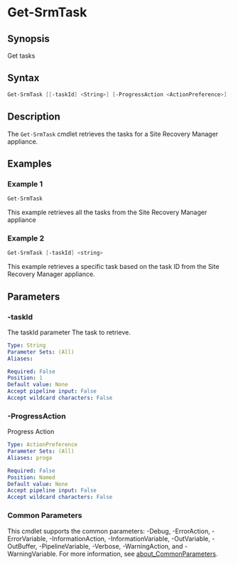 # Get-SrmTask

## Synopsis

Get tasks

## Syntax

```powershell
Get-SrmTask [[-taskId] <String>] [-ProgressAction <ActionPreference>] [<CommonParameters>]
```

## Description

The `Get-SrmTask` cmdlet retrieves the tasks for a Site Recovery Manager appliance.

## Examples

### Example 1

```powershell
Get-SrmTask
```

This example retrieves all the tasks from the Site Recovery Manager appliance

### Example 2

```powershell
Get-SrmTask [-taskId] <string>
```

This example retrieves a specific task based on the task ID from the Site Recovery Manager appliance.

## Parameters

### -taskId

The taskId parameter The task to retrieve.

```yaml
Type: String
Parameter Sets: (All)
Aliases:

Required: False
Position: 1
Default value: None
Accept pipeline input: False
Accept wildcard characters: False
```

### -ProgressAction

Progress Action

```yaml
Type: ActionPreference
Parameter Sets: (All)
Aliases: proga

Required: False
Position: Named
Default value: None
Accept pipeline input: False
Accept wildcard characters: False
```

### Common Parameters

This cmdlet supports the common parameters: -Debug, -ErrorAction, -ErrorVariable, -InformationAction, -InformationVariable, -OutVariable, -OutBuffer, -PipelineVariable, -Verbose, -WarningAction, and -WarningVariable. For more information, see [about_CommonParameters](http://go.microsoft.com/fwlink/?LinkID=113216).
